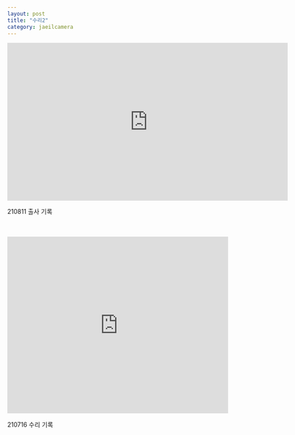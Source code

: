 ```yaml
---
layout: post
title: "수리2"
category: jaeilcamera
---
```


<iframe src="https://player.vimeo.com/video/586125905?badge=0&amp;autopause=0&amp;player_id=0&amp;app_id=58479&amp;h=d378c3cf97" width="640" height="360" frameborder="0" allow="autoplay; fullscreen; picture-in-picture" allowfullscreen title="2021-08-11 오전 3_31_33.m4v"></iframe>

210811 출사 기록
<br/>
<br/>
<br/>

<div style="padding:80% 0 0 0;position:relative;"><iframe src="https://player.vimeo.com/video/587215010?badge=0&amp;autopause=0&amp;player_id=0&amp;app_id=58479&amp;h=be0466c670" frameborder="0" allow="autoplay; fullscreen; picture-in-picture" allowfullscreen style="position:absolute;top:0;left:0;width:100%;height:100%;" title="2021-08-15 02-24-58.mkv"></iframe></div><script src="https://player.vimeo.com/api/player.js"></script>

210716 수리 기록

